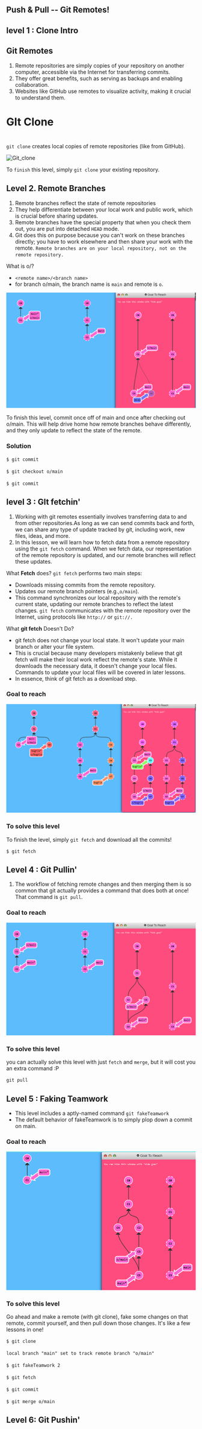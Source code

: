## Push & Pull -- Git Remotes!

## level 1 : Clone Intro

## Git Remotes
1. Remote repositories are simply copies of your repository on another computer, accessible via the Internet for transferring commits.
2. They offer great benefits, such as serving as backups and enabling collaboration.
3. Websites like GitHub use remotes to visualize activity, making it crucial to understand them.

# <h1>GIt Clone<h1>
`git clone` creates local copies of remote repositories (like from GitHub).

![Git_clone](md_git_images/gitcole.pngg)

To `finish` this level, simply `git clone` your existing repository.

## Level 2. Remote Branches
1. Remote branches reflect the state of remote repositories
2. They help differentiate between your local work and public work, which is crucial before sharing updates.
3. Remote branches have the special property that when you check them out, you are put into detached `HEAD` mode.
4. Git does this on purpose because you can't work on these branches directly; you have to work elsewhere and then share your work with the remote.
`Remote branches are on your local repository, not on the remote repository.`

What is o/?
- ```<remote name>/<branch name>```
- for branch o/main, the branch name is ```main``` and remote is ```o```.<br>

![Git_remotebranch](md_git_images/remotebranch.png)

To finish this level, commit once off of main and once after checking out o/main. This will help drive home how remote branches behave differently, and they only update to reflect the state of the remote.<br>

### Solution
```
$ git commit

$ git checkout o/main

$ git commit
```

## level 3 : GIt fetchin'
1. Working with git remotes essentially involves transferring data to and from other repositories.As long as we can send commits back and forth, we can share any type of update tracked by git, including work, new files, ideas, and more.
2. In this lesson, we will learn how to fetch data from a remote repository using the `git fetch` command. When we fetch data, our representation of the remote repository is updated, and our remote branches will reflect these updates.

What **Fetch** does?
`git fetch` performs two main steps:
- Downloads missing commits from the remote repository.
- Updates our remote branch pointers (e.g.,`o/main`).
- This command synchronizes our local repository with the remote's current state, updating our remote branches to reflect the latest changes. `git fetch` communicates with the remote repository over the Internet, using protocols like `http://` or `git://.`

What **git fetch** Doesn't Do?
- git fetch does not change your local state. It won't update your main branch or alter your file system.
- This is crucial because many developers mistakenly believe that git fetch will make their local work reflect the remote's state. While it downloads the necessary data, it doesn't change your local files. Commands to update your local files will be covered in later lessons.
- In essence, think of git fetch as a download step.


### Goal to reach
![Git_remotebranch](md_git_images/git_fetch.png)


### To solve this level
To finish the level, simply `git fetch` and download all the commits!
```
$ git fetch 
```

## Level 4 : Git Pullin'
1. The workflow of fetching remote changes and then merging them is so common that git actually provides a command that does both at once! That command is `git pull`.

### Goal to reach
![Git_pull](md_git_images/git_pull.png)


### To solve this level
you can actually solve this level with just `fetch` and `merge`, but it will cost you an extra command :P
```
git pull
```


## Level 5 : Faking Teamwork
- This level includes a aptly-named command ```git fakeTeamwork```
- The default behavior of fakeTeamwork is to simply plop down a commit on main.


### Goal to reach
![Git_fake teamwork](md_git_images/faketeam.png)

### To solve this level
Go ahead and make a remote (with git clone), fake some changes on that remote, commit yourself, and then pull down those changes. It's like a few lessons in one!

```
$ git clone

local branch "main" set to track remote branch "o/main"

$ git fakeTeamwork 2

$ git fetch

$ git commit

$ git merge o/main
```

## Level 6: Git Pushin'